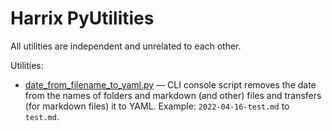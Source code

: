 # Harrix PyUtilities

All utilities are independent and unrelated to each other.

Utilities:

- [date_from_filename_to_yaml.py](https://github.com/Harrix/harrix-pyutilities/blob/main/src/date_from_filename_to_yaml.py) — CLI console script removes the date from the names of folders and markdown (and other) files and transfers (for markdown files) it to YAML. Example: `2022-04-16-test.md` to `test.md`.

